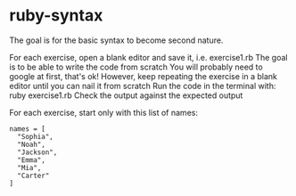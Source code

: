 # ruby-syntax

The goal is for the basic syntax to become second nature.

For each exercise, open a blank editor and save it, i.e. exercise1.rb
The goal is to be able to write the code from scratch
You will probably need to google at first, that's ok!
However, keep repeating the exercise in a blank editor until you can nail it from scratch
Run the code in the terminal with: ruby exercise1.rb
Check the output against the expected output


For each exercise, start only with this list of names:
```
names = [
  "Sophia",
  "Noah",
  "Jackson",
  "Emma",
  "Mia",
  "Carter"
]
```
